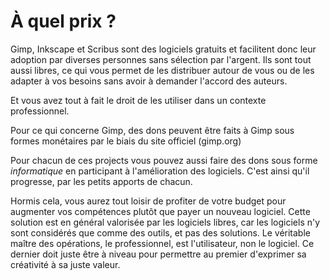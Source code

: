 # À quel prix ?

Gimp, Inkscape et Scribus sont des logiciels gratuits et facilitent donc leur adoption par diverses personnes sans sélection par l'argent. Ils sont tout aussi libres, ce qui vous permet de les distribuer autour de vous ou de les adapter à vos besoins sans avoir à demander l'accord des auteurs.

Et vous avez tout à fait le droit de les utiliser dans un contexte professionnel.

Pour ce qui concerne Gimp, des dons peuvent être faits à Gimp sous formes monétaires par le biais du site officiel (gimp.org)

Pour chacun de ces projects vous pouvez aussi faire des dons sous forme _informatique_ en participant à l'amélioration des logiciels. C'est ainsi qu'il progresse, par les petits apports de chacun.

Hormis cela, vous aurez tout loisir de profiter de votre budget pour augmenter vos compétences plutôt que payer un nouveau logiciel. Cette solution est en général valorisée par les logiciels libres, car les logiciels n'y sont considérés que comme des outils, et pas des solutions. Le véritable maître des opérations, le professionnel, est l'utilisateur, non le logiciel. Ce dernier doit juste être à niveau  pour permettre au premier d'exprimer sa créativité à sa juste valeur.
